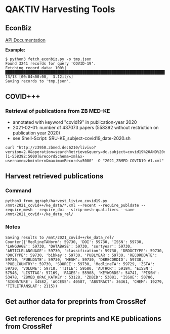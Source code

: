 # QAKTIV Harvesting Tools


## EconBiz

[API Documentation](https://api.econbiz.de/doc)

**Example:**

```
$ python3 fetch_econbiz.py -o tmp.json
Found 3241 records for query 'COVID-19'.
Fetching record data: 100%|████████████████████████████████████████████████████████████████████████████████████████████████████████████████████████████████████████████████████████| 13/13 [00:04<00:00,  3.12it/s]
Saving records to 'tmp.json'.
```

## COVID+++

### Retrieval of publications from ZB MED-KE 
- annotated with keyword "covid19" in publication-year 2020
- 2021-02-01: number of 437073 papers (558392 without restriction on publication year 2020)
- see Shell-Script: SRU-KE_subject-covid19_date-2020.sh 
 
```
curl "http://z3950.zbmed.de:6210/livivo?version=2.0&operation=searchRetrieve&query=dc.subject=covid19%20AND%20dc.date=2020&facetLimit=0&startRecord=[1-558392:5000]&recordSchema=xml&x-username=zbmintern&maximumRecords=5000" -O "2021_ZBMED-COVID19-#1.xml" 
```

## Harvest retrieved publications

### Command

```
python3 from_qgraph/harvest_livivo_covid19.py /mnt/2021_covid++/ke_data/*.xml --recent --require_publdate --require_mesh --require_doi --strip-mesh-qualifiers --save /mnt/2021_covid++/ke_data_rel/
```

### Notes

```
Saving results to /mnt/2021_covid++/ke_data_rel/
Counter({'MedlineTANorm': 59730, 'DOI': 59730, 'ISSN': 59730, 'LANGUAGE': 59730, 'DATABASE': 59730, 'sortyear': 59730, 'ARTICLELANGUAGE': 59730, 'classification': 59730, 'DBDOCTYPE': 59730, 'DOCTYPE': 59730, 'bibkey': 59730, 'PUBLYEAR': 59730, 'RECORDDATE': 59730, 'PUBLDATE': 59730, 'MESH': 59730, 'DBRECORDID': 59730, 'PUBLCOUNTRY': 59730, 'SOURCE': 59730, 'MedlineTA': 59729, 'ZSTA': 59720, 'VOLUME': 59718, 'TITLE': 59580, 'AUTHOR': 59184, 'EISSN': 57546, 'LISTTAG': 57169, 'PAGES': 55908, 'KEYWORDS': 54741, 'PISSN': 53478, 'ZBMED_OPAC_KATKEY': 53128, 'ZDBID': 53081, 'ISSUE': 50786, 'SIGNATURE': 44582, 'ACCESS': 40587, 'ABSTRACT': 36361, 'CHEM': 19279, 'TITLETRANSLAT': 2115})
```

## Get author data for preprints from CrossRef

## Get references for preprints and KE publications from CrossRef
